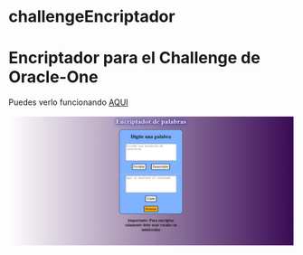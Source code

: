 # challengeEncriptador
# Encriptador para el Challenge de Oracle-One <br>
Puedes verlo funcionando  <a href="https://gvielza.github.io/challengeEncriptador/" target="_blank">AQUI</a><br><br>
<img src="https://github.com/gvielza/challengeEncriptador/blob/master/encrip.jpg" heigth="200" weight="200"></img>
